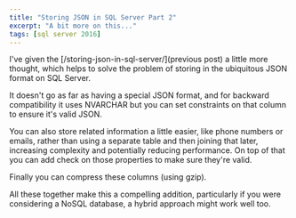 ```yaml
---
title: "Storing JSON in SQL Server Part 2"
excerpt: "A bit more on this..."
tags: [sql server 2016]
---
```


I've given the [/storing-json-in-sql-server/](previous post) a little more thought, which helps to solve the problem of storing in the ubiquitous JSON format on SQL Server.

It doesn't go as far as having a special JSON format, and for backward compatibility it uses NVARCHAR but you can set constraints on that column to ensure it's valid JSON.

You can also store related information a little easier, like phone numbers or emails, rather than using a separate table and then joining that later, increasing complexity and potentially reducing performance. On top of that you can add check on those properties to make sure they're valid.

Finally you can compress these columns (using gzip).

All these together make this a compelling addition, particularly if you were considering a NoSQL database, a hybrid approach might work well too.